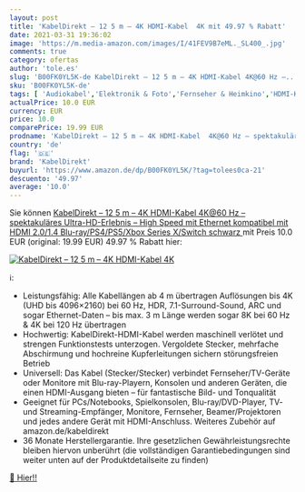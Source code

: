 ```yaml
---
layout: post
title: 'KabelDirekt – 12 5 m – 4K HDMI-Kabel  4K mit 49.97 % Rabatt'
date: 2021-03-31 19:36:02
image: 'https://m.media-amazon.com/images/I/41FEV9B7eML._SL400_.jpg'
comments: true
category: ofertas
author: 'tole.es'
slug: 'B00FK0YL5K-de KabelDirekt – 12 5 m – 4K HDMI-Kabel 4K@60 Hz –...'
sku: 'B00FK0YL5K-de'
tags: [ 'Audiokabel','Elektronik & Foto','Fernseher & Heimkino','HDMI-Kabel','Heimkino, TV & Video Zubehör','kabeldirekt', ]
actualPrice: 10.0 EUR
currency: EUR
price: 10.0
comparePrice: 19.99 EUR
prodname: 'KabelDirekt – 12 5 m – 4K HDMI-Kabel  4K@60 Hz – spektakuläres Ultra-HD-Erlebnis – High Speed mit Ethernet  kompatibel mit HDMI 2.0/1.4  Blu-ray/PS4/PS5/Xbox Series X/Switch  schwarz '
country: 'de'
flag: '🇩🇪'
brand: 'KabelDirekt'
buyurl: 'https://www.amazon.de/dp/B00FK0YL5K/?tag=tolees0ca-21'
descuento: '49.97'
average: '10.0'
---
```


Sie können [KabelDirekt – 12 5 m – 4K HDMI-Kabel  4K@60 Hz – spektakuläres Ultra-HD-Erlebnis – High Speed mit Ethernet  kompatibel mit HDMI 2.0/1.4  Blu-ray/PS4/PS5/Xbox Series X/Switch  schwarz ](https://www.amazon.de/dp/B00FK0YL5K/?tag=tolees0ca-21) mit Preis 10.0 EUR (original: 19.99 EUR) 49.97 % Rabatt hier:

[![KabelDirekt – 12 5 m – 4K HDMI-Kabel  4K](https://m.media-amazon.com/images/I/41FEV9B7eML._SL400_.jpg)](https://www.amazon.de/dp/B00FK0YL5K/?tag=tolees0ca-21)

ℹ️:

- Leistungsfähig: Alle Kabellängen ab 4 m übertragen Auflösungen bis 4K (UHD bis 4096×2160) bei 60 Hz, HDR, 7.1-Surround-Sound, ARC und sogar Ethernet-Daten – bis max. 3 m Länge werden sogar 8K bei 60 Hz & 4K bei 120 Hz übertragen
- Hochwertig: KabelDirekt-HDMI-Kabel werden maschinell verlötet und strengen Funktionstests unterzogen. Vergoldete Stecker, mehrfache Abschirmung und hochreine Kupferleitungen sichern störungsfreien Betrieb
- Universell: Das Kabel (Stecker/Stecker) verbindet Fernseher/TV-Geräte oder Monitore mit Blu-ray-Playern, Konsolen und anderen Geräten, die einen HDMI-Ausgang bieten – für fantastische Bild- und Tonqualität
- Geeignet für PCs/Notebooks, Spielkonsolen, Blu-ray/DVD-Player, TV- und Streaming-Empfänger, Monitore, Fernseher, Beamer/Projektoren und jedes andere Gerät mit HDMI-Anschluss. Weiteres Zubehör auf amazon.de/kabeldirekt
- 36 Monate Herstellergarantie. Ihre gesetzlichen Gewährleistungsrechte bleiben hiervon unberührt (die vollständigen Garantiebedingungen sind weiter unten auf der Produktdetailseite zu finden)

[🛒 Hier!!](https://www.amazon.de/dp/B00FK0YL5K/?tag=tolees0ca-21)
